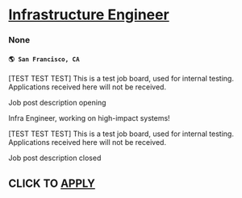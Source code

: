 # [Infrastructure Engineer](https://www.remotewlb.com/apply/infrastructure-engineer-131173)  
### None  
#### `🌎 San Francisco, CA`  

[TEST TEST TEST] This is a test job board, used for internal testing. Applications received here will not be received.

Job post description opening

Infra Engineer, working on high-impact systems!

  
[TEST TEST TEST] This is a test job board, used for internal testing. Applications received here will not be received.

Job post description closed

  
## CLICK TO [APPLY](https://www.remotewlb.com/apply/infrastructure-engineer-131173)

